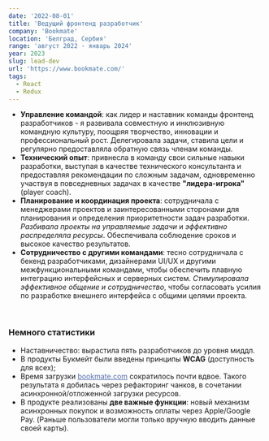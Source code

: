 ```yaml
---
date: '2022-08-01'
title: 'Ведущий фронтенд разработчик'
company: 'Bookmate'
location: 'Белград, Сербия'
range: 'август 2022 - январь 2024'
year: 2023
slug: lead-dev
url: 'https://www.bookmate.com/'
tags:
  - React
  - Redux
---
```


- <b>Управление командой</b>: как лидер и наставник команды фронтенд разработчиков - я развивала совместную и инклюзивную командную культуру, поощряя творчество, инновации и профессиональный рост. Делегировала задачи, ставила цели и регулярно предоставляла обратную связь членам команды.
- <b>Технический опыт</b>: привнесла в команду свои сильные навыки разработки, выступая в качестве технического консультанта и предоставляя рекомендации по сложным задачам, одновременно участвуя в повседневных задачах в качестве <b>"лидера-игрока"</b> (player coach). 
- <b>Планирование и координация проекта</b>: сотрудничала с менеджерами проектов и заинтересованными сторонами для планирования и определения приоритетности задач разработки. <i>Разбивала проекты на управляемые задачи</i> и <i>эффективно распределяла ресурсы</i>. Обеспечивала соблюдение сроков и высокое качество результатов.
- <b>Сотрудничество с другими командами</b>: тесно сотрудничала с бекенд разработчиками, дизайнерами UI/UX и другими межфункциональными командами, чтобы обеспечить плавную интеграцию интерфейсных и серверных систем. <i>Стимулировала эффективное общение и сотрудничество</i>, чтобы согласовать усилия по разработке внешнего интерфейса с общими целями проекта.

<br/>

### Немного статистики

- Наставничество: вырастила пять разработчиков до уровня миддл.
- В продукты Букмейт были введены принципы <b>WCAG</b> (доступность для всех);
- Время загрузки <a href="https://bookmate.com/" target="_blank" style="color:#566eaf">bookmate.com</a> сократилось почти вдвое. Такого результата я добилась через рефакторинг чанков, в сочетании асинхронной/отложенной загрузки ресурсов.
- В продукте реализованы <b>две важные функции</b>: новый механизм асинхронных покупок и возможность оплаты через Apple/Google Pay. (Раньше пользователи могли только вручную вводить данные своей карты).
